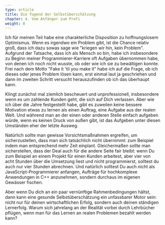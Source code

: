 ```yaml
---
type: article
title: Die Tugend der Selbstüberschätzung
chapter: 4. Vom Anfänger zum Profi
weight: 0
---
```


Ich für meinen Teil habe eine charakterliche Disposition zu hoffnungslosem Optimismus. Wenn es irgendwo ein Problem gibt, ist die Chance relativ groß, dass ich dazu sowas sage wie "kriegen wir hin, kein Problem". Aufgrund der Tatsache, dass ich als Mensch so bin, habe ich insbesondere zu Beginn meiner Programmierer-Karriere oft Aufgaben übernommen habe, von denen ich noch nicht wusste, ob oder wie ich sie zu bewältigen konnte. Frei nach dem Motto "Fake it 'til you make it" habe ich auf die Frage, ob ich dieses oder jenes Problem lösen kann, erst einmal laut ja geschriehen und dann im zweiten Schritt versucht herauszufinden ob ich das überhaupt kann.

Klingt zunächst mal ziemlich bescheuert und unprofessionell, insbesondere wenn es um zahlende Kunden geht, die sich auf Dich verlassen. Aber wie ich über die Jahre festgestellt habe, gibt es zuweilen keine bessere Motivation etwas zu lernen als einen Auftrag, eine Aufgabe aus der realen Welt. Und während man an der einen oder anderen Stelle einfach aufgeben würde, wenn es keinen Druck von außen gibt, ist das Aufgeben unter diesen Umständen eher der letzte Ausweg.

Natürlich sollte man gewisse Vorsichtsmaßnahmen ergreifen, um sicherzustellen, dass man sich tatsächlich nicht übernimmt: zum Beispiel indem man entsprechend mehr Zeit einplant. Gleichermaßen sollte man sicherstellen, dass der Deal auch für die andere Seite fair bleibt: wenn Du zum Beispiel an einem Projekt für einen Kunden arbeitest, aber vier von acht Stunden über die Umsetzung liest und nicht programmierst, solltest du auch nur vier Stunden abrechnen. Und natürlich solltest Du auch nicht als JavaScript-Programmierer anfangen, Aufträge für hochkomplexe Anwendungen in C++ anzunehmen, sondern durchaus im eigenen Gewässer fischen.

Aber wenn Du dich an ein paar vernünftige Rahmenbedingungen hältst, dann kann eine gesunde Selbstüberschätzung ein unfassbarer Motor sein: nicht nur für deinen wirtschaftlichen Erfolg, sondern auch deinen ständigen Lernerfolg. Warum sich jahrelang an der Realität vorbei durch Lehrbücher pflügen, wenn man für das Lernen an realen Problemen bezahlt werden kann?
